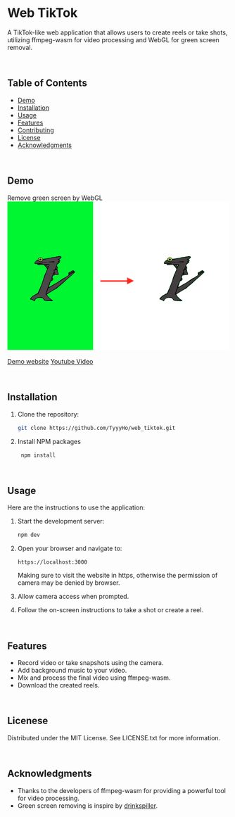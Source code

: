 # Web TikTok

A TikTok-like web application that allows users to create reels or take shots, utilizing ffmpeg-wasm for video processing and WebGL for green screen removal.

<br/>

## Table of Contents

- [Demo](#Demo)
- [Installation](#installation)
- [Usage](#usage)
- [Features](#features)
- [Contributing](#contributing)
- [License](#license)
- [Acknowledgments](#acknowledgments)

<br/>

## Demo

Remove green screen by WebGL
![demo of WebGL](https://github.com/TyyyHo/web-tiktok/blob/main/public/demo/demo.png)

<a href='https://youtube.com/shorts/mtP8NGUhGBo?feature=share'>Demo website</a>
<a href='https://youtube.com/shorts/mtP8NGUhGBo?feature=share'>Youtube Video</a>

<br/>

## Installation

1. Clone the repository:
   ```bash
   git clone https://github.com/TyyyHo/web_tiktok.git
   ```
2. Install NPM packages
   ```bash
    npm install
   ```

<br/>

## Usage

Here are the instructions to use the application:

1. Start the development server:

   ```bash
   npm dev
   ```

2. Open your browser and navigate to:

   ```
   https://localhost:3000
   ```

   Making sure to visit the website in https, otherwise the permission of camera may be denied by browser.

3. Allow camera access when prompted.
4. Follow the on-screen instructions to take a shot or create a reel.

<br/>

## Features

- Record video or take snapshots using the camera.
- Add background music to your video.
- Mix and process the final video using ffmpeg-wasm.
- Download the created reels.

<br/>

## Licenese

Distributed under the MIT License. See LICENSE.txt for more information.

<br/>

## Acknowledgments

- Thanks to the developers of ffmpeg-wasm for providing a powerful tool for video processing.
- Green screen removing is inspire by <a href="https://github.com/drinkspiller/threejs_chromakey_video_material">drinkspiller</a>.
